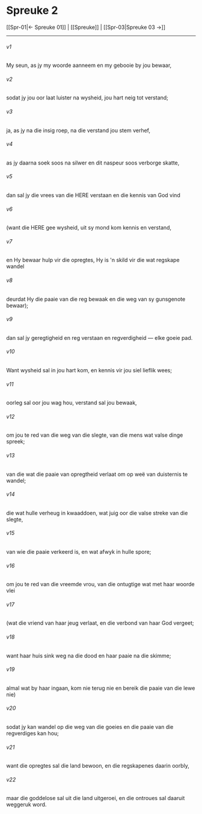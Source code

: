 # Spreuke 2

[[Spr-01|← Spreuke 01]] | [[Spreuke]] | [[Spr-03|Spreuke 03 →]]
***

###### v1
My seun, as jy my woorde aanneem en my gebooie by jou bewaar, 
###### v2
sodat jy jou oor laat luister na wysheid, jou hart neig tot verstand; 
###### v3
ja, as jy na die insig roep, na die verstand jou stem verhef, 
###### v4
as jy daarna soek soos na silwer en dit naspeur soos verborge skatte, 
###### v5
dan sal jy die vrees van die HERE verstaan en die kennis van God vind 
###### v6
(want die HERE gee wysheid, uit sy mond kom kennis en verstand, 
###### v7
en Hy bewaar hulp vir die opregtes, Hy is 'n skild vir die wat regskape wandel 
###### v8
deurdat Hy die paaie van die reg bewaak en die weg van sy gunsgenote bewaar); 
###### v9
dan sal jy geregtigheid en reg verstaan en regverdigheid — elke goeie pad. 
###### v10
Want wysheid sal in jou hart kom, en kennis vir jou siel lieflik wees; 
###### v11
oorleg sal oor jou wag hou, verstand sal jou bewaak, 
###### v12
om jou te red van die weg van die slegte, van die mens wat valse dinge spreek; 
###### v13
van die wat die paaie van opregtheid verlaat om op weë van duisternis te wandel; 
###### v14
die wat hulle verheug in kwaaddoen, wat juig oor die valse streke van die slegte, 
###### v15
van wie die paaie verkeerd is, en wat afwyk in hulle spore; 
###### v16
om jou te red van die vreemde vrou, van die ontugtige wat met haar woorde vlei 
###### v17
(wat die vriend van haar jeug verlaat, en die verbond van haar God vergeet; 
###### v18
want haar huis sink weg na die dood en haar paaie na die skimme; 
###### v19
almal wat by haar ingaan, kom nie terug nie en bereik die paaie van die lewe nie) 
###### v20
sodat jy kan wandel op die weg van die goeies en die paaie van die regverdiges kan hou; 
###### v21
want die opregtes sal die land bewoon, en die regskapenes daarin oorbly, 
###### v22
maar die goddelose sal uit die land uitgeroei, en die ontroues sal daaruit weggeruk word. 
